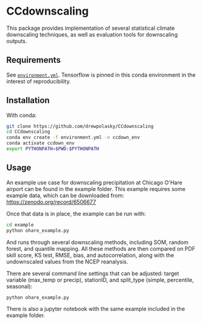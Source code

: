 # CCdownscaling

This package provides implementation of several statistical climate downscaling techniques, as well as evaluation tools for downscaling outputs. 

## Requirements

See [`environment.yml`](./environment.yml). Tensorflow is pinned in this conda environment in the interest of reproducibility.

## Installation 

With conda:
```bash
git clone https://github.com/drewpolasky/CCdownscaling
cd CCdownscaling
conda env create -f environment.yml -n ccdown_env
conda activate ccdown_env 
export PYTHONPATH=$PWD:$PYTHONPATH
```
## Usage

An example use case for downscaling precipitation at Chicago O'Hare airport can be found in the example folder.
This example requires some example data, which can be downloaded from: https://zenodo.org/record/6506677

Once that data is in place, the example can be run with: 
```bash
cd example
python ohare_example.py
```
And runs through several downscaling methods, including SOM, random forest, and quantile mapping. 
All these methods are then compared on PDF skill score, KS test, RMSE, bias, and autocorrelation, 
along with the undownscaled values from the NCEP reanalysis.

There are several command line settings that can be adjusted: target variable (max_temp or precip), stationID, 
and split_type (simple, percentile, seasonal):
```bash
python ohare_example.py
```
There is also a jupyter notebook with the same example included in the example folder. 
